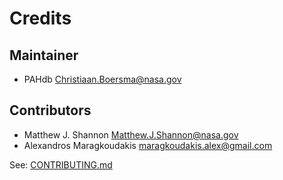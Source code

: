 Credits
=======

Maintainer
----------

* PAHdb <Christiaan.Boersma@nasa.gov>

Contributors
------------

* Matthew J. Shannon <Matthew.J.Shannon@nasa.gov>
* Alexandros Maragkoudakis <maragkoudakis.alex@gmail.com>

See: [CONTRIBUTING.md](CONTRIBUTING.md)
